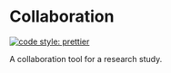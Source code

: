 # Collaboration
[![code style: prettier](https://img.shields.io/badge/code_style-prettier-ff69b4.svg?style=flat-square)](https://github.com/prettier/prettier)

A collaboration tool for a research study.